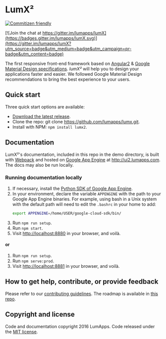 # LumX²

[![Commitizen friendly](https://img.shields.io/badge/commitizen-friendly-brightgreen.svg?style=flat-square)](http://commitizen.github.io/cz-cli/)

[![Join the chat at https://gitter.im/lumapps/lumX](https://badges.gitter.im/lumapps/lumX.svg)](https://gitter.im/lumapps/lumX?utm_source=badge&utm_medium=badge&utm_campaign=pr-badge&utm_content=badge)

The first responsive front-end framework based on [Angular2][angular2] & [Google Material Design specifications][material]. *lumX²* will help you to design your applications faster and easier. We followed Google Material Design recommendations to bring the best experience to your users.

## Quick start

Three quick start options are available:

- [Download the latest release][release].
- Clone the repo: git clone https://github.com/lumapps/lumx.git.
- Install with NPM: `npm install lumx2`.

## Documentation

LumX²'s documentation, included in this repo in the demo directory, is built with [Webpack][webpack] and hosted on [Google App Engine][gae] at http://ui2.lumapps.com. The docs may also be run locally.

### Running documentation locally

1. If necessary, install the [Python SDK of Google App Engine][gaepython].
2. In your environment, declare the variable `APPENGINE` with the path to your Google App Engine binaries.
For example, using bash in a Unix system with the default path will need to edit the `.bashrc` in your home to add:
    ```bash
    export APPENGINE=/home/USER/google-cloud-sdk/bin/
    ```
3. Run `npm run setup`.
4. Run `npm start`.
5. Visit [http://localhost:8880][local-live] in your browser, and voilà.

#### or

1. Run `npm run setup`.
2. Run `npm serve:prod`.
3. Visit [http://localhost:8881][local-prod] in your browser, and voilà.

## How to get help, contribute, or provide feedback

Please refer to our [contributing guidelines](CONTRIBUTING.md).
The roadmap is available in [this repo](ROADMAP.md).

## Copyright and license

Code and documentation copyright 2016 LumApps. Code released under the [MIT license](LICENSE.md).


[angular2]: https://angular.io/
[gae]: https://cloud.google.com/appengine/
[gaepython]: https://cloud.google.com/appengine/downloads
[webpack]: https://webpack.github.io/
[local-live]: http://localhost:8880
[local-prod]: http://localhost:8881
[material]: http://www.google.com/design/spec/material-design/introduction.html
[release]: https://github.com/lumapps/lumX/tags